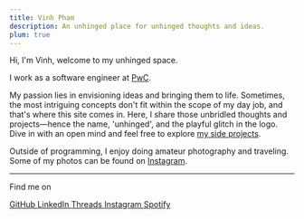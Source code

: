 ```yaml
---
title: Vinh Pham
description: An unhinged place for unhinged thoughts and ideas.
plum: true
---
```


Hi, I'm Vinh, welcome to my <GlitchedElement :inline='true' :options="{ timing: { duration: 5000 }}">unhinged</GlitchedElement> space.

I work as a software engineer at [PwC](https://www.pwc.com/).

My passion lies in envisioning ideas and bringing them to life. Sometimes, the most intriguing concepts don't fit within the scope of my day job, and that's where this site comes in. Here, I share those unbridled thoughts and projects—hence the name, 'unhinged', and the playful glitch in the logo. Dive in with an open mind and feel free to explore [my side projects](/projects).

Outside of programming, I enjoy doing amateur photography and traveling. Some of my photos can be found on [Instagram](https://www.instagram.com/vinh.phm).

<div flex-auto />

---

Find me on

<p flex="~ gap-3 wrap" class="mt--2! fw-inherit">
  <a href="https://github.com/vinhphm" target="_blank">
    <span op75 i-simple-icons-github /> GitHub
  </a>
  <a href="https://www.linkedin.com/in/vinhphm/" target="_blank">
    <span op75 i-simple-icons-linkedin /> LinkedIn
  </a>
  <a href="https://www.threads.net/@vinh.phm" target="_blank">
    <span op75 i-simple-icons-threads /> Threads
  </a>
  <a href="https://www.instagram.com/vinh.phm" target="_blank">
    <span op75 i-simple-icons-instagram /> Instagram
  </a>
  <a href="https://open.spotify.com/user/ozy5u927y3y4xj2lss3sh26j4?si=1567653669df4908" target="_blank">
    <span op75 i-simple-icons-spotify /> Spotify
  </a>
</p>

